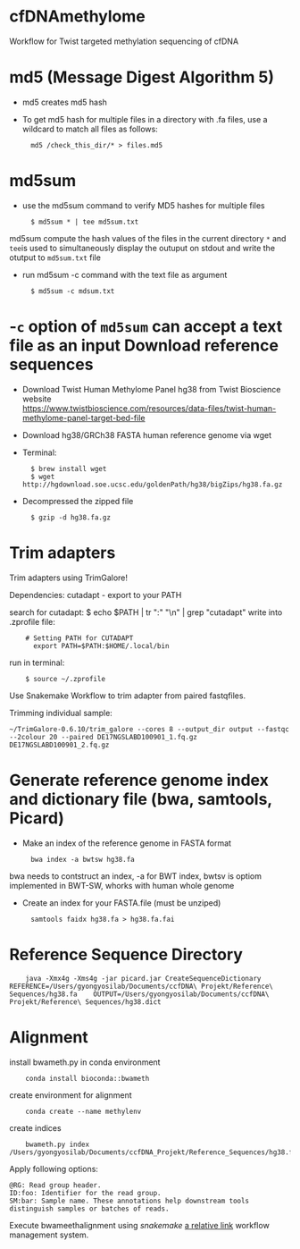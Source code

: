 # cfDNAmethylome
Workflow for Twist targeted methylation sequencing of cfDNA 

md5 (Message Digest Algorithm 5)
==================================
+ md5 creates md5 hash
+ To get md5 hash for multiple files in a directory with .fa files, use a wildcard to match all files as follows:

		md5 /check_this_dir/* > files.md5 

md5sum
=============
+ use the md5sum command to verify MD5 hashes for multiple files

		$ md5sum * | tee md5sum.txt 

md5sum compute the hash values of the files in the current directory `*` and
`tee`is used to simultaneously display the outuput on stdout and write the otutput to `md5sum.txt` file


+ run md5sum -c command with the text file as argument

		$ md5sum -c mdsum.txt
		
-`c` option of `md5sum` can accept a text file as an input
Download reference sequences
============================
* Download Twist Human Methylome Panel hg38 from Twist Bioscience website 	
<https://www.twistbioscience.com/resources/data-files/twist-human-methylome-panel-target-bed-file>
* Download hg38/GRCh38 FASTA human reference genome via wget 
* Terminal: 

		$ brew install wget
		$ wget http://hgdownload.soe.ucsc.edu/goldenPath/hg38/bigZips/hg38.fa.gz
* Decompressed the zipped file

		$ gzip -d hg38.fa.gz

Trim adapters 	
=============================
Trim adapters using TrimGalore!

Dependencies: cutadapt - export to your PATH

search for cutadapt: 
		$ echo $PATH | tr ":" "\n" | grep "cutadapt" 
write into .zprofile file:

		# Setting PATH for CUTADAPT
		  export PATH=$PATH:$HOME/.local/bin
		 
run in terminal:

		$ source ~/.zprofile

Use Snakemake Workflow to trim adapter from paired fastqfiles.

Trimming individual sample:

 
	
	
 	~/TrimGalore-0.6.10/trim_galore --cores 8 --output_dir output --fastqc --2colour 20 --paired DE17NGSLABD100901_1.fq.gz DE17NGSLABD100901_2.fq.gz 


Generate reference genome index and dictionary file (bwa, samtools, Picard)
==============================================================================
* Make an index of the reference genome in FASTA format

		bwa index -a bwtsw hg38.fa
	
		
bwa needs to contstruct an index, -a for BWT index, bwtsv is optiom implemented in BWT-SW, whorks with human whole genome

* Create an index for your FASTA.file (must be unziped)

		samtools faidx hg38.fa > hg38.fa.fai
		

Reference Sequence Directory 
===============================

		java -Xmx4g -Xms4g -jar picard.jar CreateSequenceDictionary REFERENCE=/Users/gyongyosilab/Documents/ccfDNA\ Projekt/Reference\ Sequences/hg38.fa  	OUTPUT=/Users/gyongyosilab/Documents/ccfDNA\ Projekt/Reference\ Sequences/hg38.dict


Alignment
==========
install bwameth.py in conda environment

		conda install bioconda::bwameth

create environment for alignment

		conda create --name methylenv

create indices
		
   		bwameth.py index /Users/gyongyosilab/Documents/ccfDNA_Projekt/Reference_Sequences/hg38.fa 

Apply following options:

	@RG: Read group header.
	ID:foo: Identifier for the read group.
	SM:bar: Sample name. These annotations help downstream tools distinguish samples or batches of reads.
	
Execute bwameethalignment using *snakemake*  [a relative link](path%20with%20spaces/other_file.md) workflow management system.


